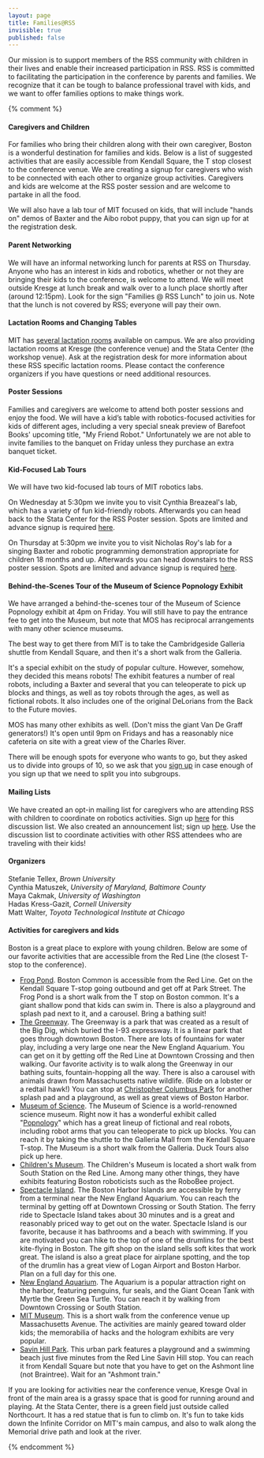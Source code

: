 ```yaml
---
layout: page
title: Families@RSS
invisible: true
published: false
---
```



Our mission is to support members of the RSS community with children in their
lives and enable their increased participation in RSS. RSS is committed to
facilitating the participation in the conference by parents and families. We
recognize that it can be tough to balance professional travel with kids, and we
want to offer families options to make things work.

{% comment %}
#### Caregivers and Children

For families who bring their children along with their own caregiver, Boston is
a wonderful destination for families and kids. Below is a list of suggested
activities that are easily accessible from Kendall Square, the T stop closest
to the conference venue. We are creating a signup for caregivers who wish to be
connected with each other to organize group activities. Caregivers and kids are
welcome at the RSS poster session and are welcome to partake in all the food.

We will also have a lab tour of MIT focused on kids, that will include "hands
on" demos of Baxter and the Aibo robot puppy, that you can sign up for at the
registration desk.

#### Parent Networking

We will have an informal networking lunch for parents at RSS on Thursday.
Anyone who has an interest in kids and robotics, whether or not they are
bringing their kids to the conference, is welcome to attend. We will meet
outside Kresge at lunch break and walk over to a lunch place shortly after
(around 12:15pm). Look for the sign "Families @ RSS Lunch" to join us. Note
that the lunch is not covered by RSS; everyone will pay their own.

#### Lactation Rooms and Changing Tables

MIT has [several lactation rooms][lactation rooms] available on campus. We are
also providing lactation rooms at Kresge (the conference venue) and the Stata
Center (the workshop venue). Ask at the registration desk for more information
about these RSS specific lactation rooms. Please contact the conference
organizers if you have questions or need additional resources.

[lactation rooms]: http://hrweb.mit.edu/worklife/child-care-parenting/breastfeeding-support/lactation-rooms/campus

#### Poster Sessions

Families and caregivers are welcome to attend both poster sessions and enjoy the
food. We will have a kid’s table with robotics-focused activities for kids of
different ages, including a very special sneak preview of Barefoot Books'
upcoming title, "My Friend Robot." Unfortunately we are not able to invite
families to the banquet on Friday unless they purchase an extra banquet ticket.

#### Kid-Focused Lab Tours

We will have two kid-focused lab tours of MIT robotics labs.

On Wednesday at 5:30pm we invite you to visit Cynthia Breazeal's lab, which has
a variety of fun kid-friendly robots. Afterwards you can head back to the Stata
Center for the RSS Poster session. Spots are limited and advance signup is
required [here][cynthia breazeal tour].

On Thursday at 5:30pm we invite you to visit Nicholas Roy's lab for a singing
Baxter and robotic programming demonstration appropriate for children 18 months
and up. Afterwards you can head downstairs to the RSS poster session. Spots are
limited and advance signup is required [here][nicholas roy tour].

[cynthia breazeal tour]: https://docs.google.com/forms/d/e/1FAIpQLSeOErxY0w7X9wnLmNBDhpwxl1gy7ndOMBRdJS30IkuJOY6New/viewform
[nicholas roy tour]: https://docs.google.com/forms/d/e/1FAIpQLSc1oJ5wHblWGv-HumqsncBGWtizQHwraaXsAvupQY_wSJsBDA/viewform

#### Behind-the-Scenes Tour of the Museum of Science Popnology Exhibit

We have arranged a behind-the-scenes tour of the Museum of Science Popnology
exhibit at 4pm on Friday. You will still have to pay the entrance fee to get
into the Museum, but note that MOS has reciprocal arrangements with many other
science museums.

The best way to get there from MIT is to take the Cambridgeside Galleria shuttle
from Kendall Square, and then it's a short walk from the Galleria.

It's a special exhibit on the study of popular culture. However, somehow, they
decided this means robots! The exhibit features a number of real robots,
including a Baxter and several that you can teleoperate to pick up blocks and
things, as well as toy robots through the ages, as well as fictional robots. It
also includes one of the original DeLorians from the Back to the Future movies.

MOS has many other exhibits as well. (Don't miss the giant Van De Graff
generators!) It's open until 9pm on Fridays and has a reasonably nice cafeteria
on site with a great view of the Charles River.

There will be enough spots for everyone who wants to go, but they asked us to
divide into groups of 10, so we ask that you [sign up][mos bts] in case enough
of you sign up that we need to split you into subgroups.

[mos bts]: https://docs.google.com/forms/d/e/1FAIpQLSfmfXQ1xJr4bA51tNkdrhMseo1tZBu0yn2B0A_a9dpYJ2mkrw/viewform

#### Mailing Lists

We have created an opt-in mailing list for caregivers who are attending RSS with
children to coordinate on robotics activities. Sign up [here][discussion list]
for this discussion list. We also created an announcement list; sign
up [here][announcement list]. Use the discussion list to coordinate activities
with other RSS attendees who are traveling with their kids!

[discussion list]: https://groups.google.com/forum/#!forum/rss2017-families-discuss
[announcement list]: https://groups.google.com/forum/#!forum/rss2017-families-announce

#### Organizers

Stefanie Tellex, *Brown University* <br/>
Cynthia Matuszek, *University of Maryland, Baltimore County* <br/>
Maya Cakmak, *University of Washington* <br/>
Hadas Kress-Gazit, *Cornell University* <br/>
Matt Walter, *Toyota Technological Institute at Chicago*

#### Activities for caregivers and kids

Boston is a great place to explore with young children. Below are some of our
favorite activities that are accessible from the Red Line (the closest T-stop to
the conference).

- [Frog Pond][frog pond]. Boston Common is accessible from the Red Line. Get on
  the Kendall Square T-stop going outbound and get off at Park Street. The Frog
  Pond is a short walk from the T stop on Boston common. It's a giant shallow
  pond that kids can swim in. There is also a playground and splash pad next to
  it, and a carousel. Bring a bathing suit!
- [The Greenway][the greenway]. The Greenway is a park that was created as a
  result of the Big Dig, which buried the I-93 expressway. It is a linear park
  that goes through downtown Boston. There are lots of fountains for water play,
  including a very large one near the New England Aquarium. You can get on it by
  getting off the Red Line at Downtown Crossing and then walking. Our favorite
  activity is to walk along the Greenway in our bathing suits, fountain-hopping
  all the way. There is also a carousel with animals drawn from Massachusetts
  native wildlife. (Ride on a lobster or a redtail hawk!) You can stop
  at [Christopher Columbus Park][christopher columbus park] for another splash
  pad and a playground, as well as great views of Boston Harbor.
- [Museum of Science][museum of science]. The Museum of Science is a
  world-renowned science museum. Right now it has a wonderful exhibit called
  "[Popnology][popnology]" which has a great lineup of fictional and real
  robots, including robot arms that you can teleoperate to pick up blocks. You
  can reach it by taking the shuttle to the Galleria Mall from the Kendall
  Square T-stop. The Museum is a short walk from the Galleria.  Duck Tours also
  pick up here.
- [Children's Museum][childrens museum]. The Children's Museum is located a
  short walk from South Station on the Red Line. Among many other things, they
  have exhibits featuring Boston roboticists such as the RoboBee project.
- [Spectacle Island][spectacle island]. The Boston Harbor Islands are accessible
  by ferry from a terminal near the New England Aquarium. You can reach the
  terminal by getting off at Downtown Crossing or South Station. The ferry ride
  to Spectacle Island takes about 30 minutes and is a great and reasonably
  priced way to get out on the water. Spectacle Island is our favorite, because
  it has bathrooms and a beach with swimming. If you are motivated you can hike
  to the top of one of the drumlins for the best kite-flying in Boston. The gift
  shop on the island sells soft kites that work great. The island is also a
  great place for airplane spotting, and the top of the drumlin has a great view
  of Logan Airport and Boston Harbor.  Plan on a full day for this one.
- [New England Aquarium][new england aquarium]. The Aquarium is a popular
  attraction right on the harbor, featuring penguins, fur seals, and the Giant
  Ocean Tank with Myrtle the Green Sea Turtle. You can reach it by walking from
  Downtown Crossing or South Station.
- [MIT Museum][mit museum]. This is a short walk from the conference venue up
  Massachusetts Avenue. The activities are mainly geared toward older kids; the
  memorabilia of hacks and the hologram exhibits are very popular.
- [Savin Hill Park][savin hill park]. This urban park features a playground and
  a swimming beach just five minutes from the Red Line Savin Hill stop. You can
  reach it from Kendall Square but note that you have to get on the Ashmont line
  (not Braintree). Wait for an "Ashmont train."

If you are looking for activities near the conference venue, Kresge Oval in
front of the main area is a grassy space that is good for running around and
playing. At the Stata Center, there is a green field just outside called
Northcourt. It has a red statue that is fun to climb on. It's fun to take kids
down the Infinite Corridor on MIT's main campus, and also to walk along the
Memorial drive path and look at the river.

[frog pond]: https://bostonfrogpond.com/
[the greenway]: http://www.rosekennedygreenway.org/
[christopher columbus park]: http://www.bostoncentral.com/activities/christopher-columbus-waterfront-park-boston/p311.php
[museum of science]: https://www.mos.org/
[popnology]: https://www.mos.org/popnology/
[childrens museum]: http://www.bostonchildrensmuseum.org/
[spectacle island]: http://www.bostonharborislands.org/spectacle-island
[new england aquarium]: http://www.neaq.org/
[mit museum]: https://mitmuseum.mit.edu/
[savin hill park]: https://www.yelp.com/biz/savin-hill-park-dorchester
{% endcomment %}

<br/>
<br/>
<br/>
<br/>
